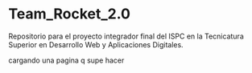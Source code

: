 # Team_Rocket_2.0
Repositorio para el proyecto integrador final del ISPC en la Tecnicatura Superior en Desarrollo Web y Aplicaciones Digitales.


cargando una pagina q supe hacer 